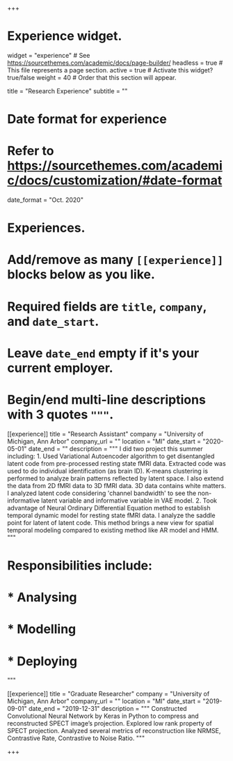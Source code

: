 +++
# Experience widget.
widget = "experience"  # See https://sourcethemes.com/academic/docs/page-builder/
headless = true  # This file represents a page section.
active = true  # Activate this widget? true/false
weight = 40  # Order that this section will appear.

title = "Research Experience"
subtitle = ""

# Date format for experience
#   Refer to https://sourcethemes.com/academic/docs/customization/#date-format
date_format = "Oct. 2020"

# Experiences.
#   Add/remove as many `[[experience]]` blocks below as you like.
#   Required fields are `title`, `company`, and `date_start`.
#   Leave `date_end` empty if it's your current employer.
#   Begin/end multi-line descriptions with 3 quotes `"""`.
[[experience]]
  title = "Research Assistant"
  company = "University of Michigan, Ann Arbor"
  company_url = ""
  location = "MI"
  date_start = "2020-05-01"
  date_end = ""
  description = """ I did two project this summer including: 1. Used Variational Autoencoder algorithm to get disentangled latent code from pre-processed resting     state fMRI data. Extracted code was used to do individual identification (as brain ID). K-means clustering is performed to analyze brain patterns reflected       by latent space. I also extend the data from 2D fMRI data to 3D fMRI data. 3D data contains white matters. I analyzed latent code considering 'channel           bandwidth' to see the non-informative latent variable and informative variable in VAE model.
    2. Took advantage of Neural Ordinary Differential Equation method to establish temporal dynamic model for resting state fMRI data. I analyze the saddle point     for latent of latent code. This method brings a new view for spatial temporal modeling compared to existing method like AR model and HMM. """
  # Responsibilities include:
  
  # * Analysing
  # * Modelling
  # * Deploying
  """

[[experience]]
  title = "Graduate Researcher"
  company = "University of Michigan, Ann Arbor"
  company_url = ""
  location = "MI"
  date_start = "2019-09-01"
  date_end = "2019-12-31"
  description = """ Constructed Convolutional Neural Network by Keras in Python to compress and reconstructed SPECT image’s projection. Explored low rank             property of SPECT projection. Analyzed several metrics of reconstruction like NRMSE, Contrastive Rate, Contrastive to Noise Ratio. """

+++
